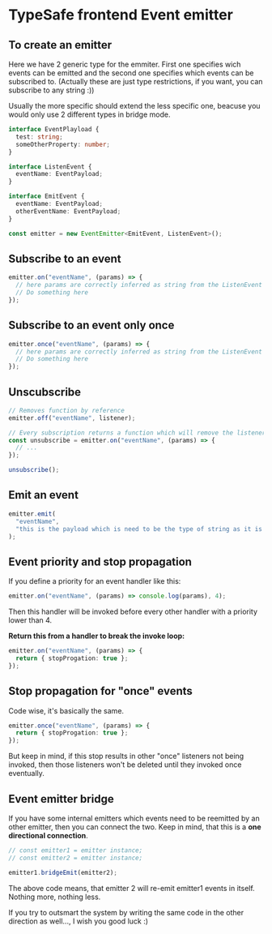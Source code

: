 # TypeSafe frontend Event emitter

## To create an emitter

Here we have 2 generic type for the emmiter. First one specifies wich events can be emitted and the second one specifies which events can be subscribed to. (Actually these are just type restrictions, if you want, you can subscribe to any string :))

Usually the more specific should extend the less specific one, beacuse you would only use 2 different types in bridge mode.

```ts
interface EventPlayload {
  test: string;
  someOtherProperty: number;
}

interface ListenEvent {
  eventName: EventPayload;
}

interface EmitEvent {
  eventName: EventPayload;
  otherEventName: EventPayload;
}

const emitter = new EventEmitter<EmitEvent, ListenEvent>();
```

## Subscribe to an event

```ts
emitter.on("eventName", (params) => {
  // here params are correctly inferred as string from the ListenEvent type.
  // Do something here
});
```

## Subscribe to an event only once

```ts
emitter.once("eventName", (params) => {
  // here params are correctly inferred as string from the ListenEvent type.
  // Do something here
});
```

## Unscubscribe

```ts
// Removes function by reference
emitter.off("eventName", listener);
```

```ts
// Every subscription returns a function which will remove the listener if you call it.
const unsubscribe = emitter.on("eventName", (params) => {
  // ...
});

unsubscribe();
```

## Emit an event

```ts
emitter.emit(
  "eventName",
  "this is the payload which is need to be the type of string as it is inferred from the type EmitEvent"
);
```

## Event priority and stop propagation

If you define a priority for an event handler like this:

```ts
emitter.on("eventName", (params) => console.log(params), 4);
```
Then this handler will be invoked before every other handler with a priority lower than 4.

**Return this from a handler to break the invoke loop:**

```ts
emitter.on("eventName", (params) => {
  return { stopProgation: true };
});
```

## Stop propagation for "once" events

Code wise, it's basically the same.

```ts
emitter.once("eventName", (params) => {
  return { stopProgation: true };
});
```

But keep in mind, if this stop results in other "once" listeners not being invoked, then those listeners won't be deleted until they invoked once eventually.

## Event emitter bridge

If you have some internal emitters which events need to be reemitted by an other emitter, then you can connect the two. Keep in mind, that this is a **one directional connection**.

```ts
// const emitter1 = emitter instance;
// const emitter2 = emitter instance;

emitter1.bridgeEmit(emitter2);
```

The above code means, that emitter 2 will re-emit emitter1 events in itself. Nothing more, nothing less.

If you try to outsmart the system by writing the same code in the other direction as well..., I wish you good luck :)

